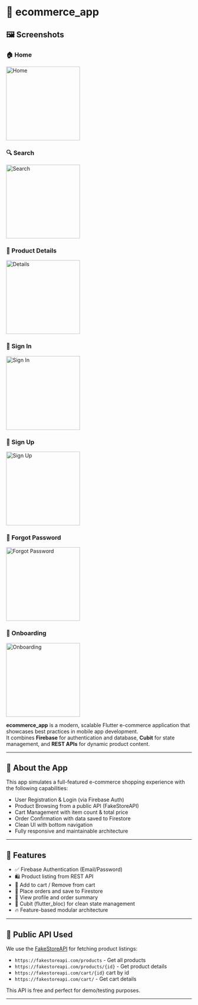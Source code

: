 # 🛒 ecommerce_app

## 🖼️ Screenshots

### 🏠 Home
<img src="assets/screenshots/home.png" alt="Home" width="200" />

### 🔍 Search
<img src="assets/screenshots/search.png" alt="Search" width="200" />

### 🛒 Product Details
<img src="assets/screenshots/products_details.png" alt="Details" width="200" />

### 🔐 Sign In
<img src="assets/screenshots/sign_in.png" alt="Sign In" width="200" />

### 📝 Sign Up
<img src="assets/screenshots/sign_up.png" alt="Sign Up" width="200" />

### 🔄 Forgot Password
<img src="assets/screenshots/forgot_password.png" alt="Forgot Password" width="200" />

### 🚀 Onboarding
<img src="assets/screenshots/onboarding.png" alt="Onboarding" width="200" />

**ecommerce_app** is a modern, scalable Flutter e-commerce application that showcases best practices in mobile app development.  
It combines **Firebase** for authentication and database, **Cubit** for state management, and **REST APIs** for dynamic product content.

---

## 📱 About the App

This app simulates a full-featured e-commerce shopping experience with the following capabilities:

- User Registration & Login (via Firebase Auth)
- Product Browsing from a public API (FakeStoreAPI)
- Cart Management with item count & total price
- Order Confirmation with data saved to Firestore
- Clean UI with bottom navigation
- Fully responsive and maintainable architecture

---

## 🚀 Features

- ✅ Firebase Authentication (Email/Password)
- 🛍️ Product listing from REST API
- 🛒 Add to cart / Remove from cart
- 🧾 Place orders and save to Firestore
- 📄 View profile and order summary
- 🧠 Cubit (flutter_bloc) for clean state management
- 🔥 Feature-based modular architecture

---

## 🔗 Public API Used

We use the [FakeStoreAPI](https://fakestoreapi.com/) for fetching product listings:
- `https://fakestoreapi.com/products` - Get all products
- `https://fakestoreapi.com/products/{id}` - Get product details
- `https://fakestoreapi.com/cart/{id}` cart by id
- `https://fakestoreapi.com/cart/` - Get cart details

This API is free and perfect for demo/testing purposes.

---


